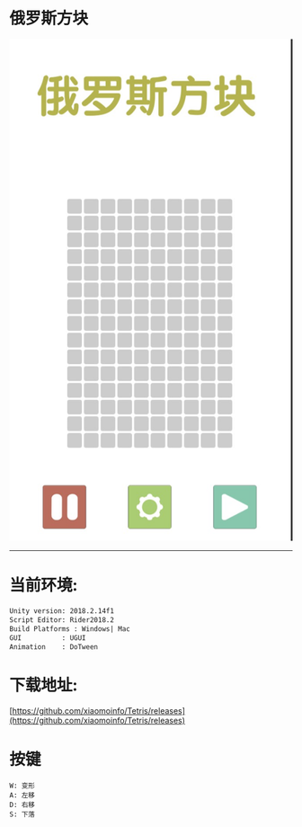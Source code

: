 # 俄罗斯方块

![1](screenshot/1.png)

---

# 当前环境:

```
Unity version: 2018.2.14f1
Script Editor: Rider2018.2
Build Platforms : Windows| Mac
GUI          : UGUI
Animation    : DoTween
```


# 下载地址: 
[https://github.com/xiaomoinfo/Tetris/releases](https://github.com/xiaomoinfo/Tetris/releases)



# 按键

```
W: 变形
A: 左移
D: 右移
S: 下落
```
